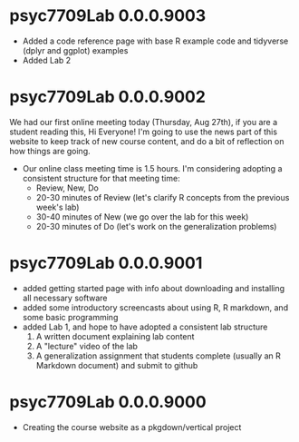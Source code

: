 # psyc7709Lab 0.0.0.9003

- Added a code reference page with base R example code and tidyverse (dplyr and ggplot) examples
- Added Lab 2

# psyc7709Lab 0.0.0.9002

We had our first online meeting today (Thursday, Aug 27th), if you are a student reading this, Hi Everyone! I'm going to use the news part of this website to keep track of new course content, and do a bit of reflection on how things are going.

- Our online class meeting time is 1.5 hours. I'm considering adopting a consistent structure for that meeting time:
  - Review, New, Do
  - 20-30 minutes of Review (let's clarify R concepts from the previous week's lab)
  - 30-40 minutes of New (we go over the lab for this week)
  - 20-30 minutes of Do (let's work on the generalization problems)

# psyc7709Lab 0.0.0.9001

- added getting started page with info about downloading and installing all necessary software
- added some introductory screencasts about using R, R markdown, and some basic programming
- added Lab 1, and hope to have adopted a consistent lab structure
  1. A written document explaining lab content
  2. A "lecture" video of the lab
  3. A generalization assignment that students complete (usually an R Markdown document) and submit to github

# psyc7709Lab 0.0.0.9000

- Creating the course website as a pkgdown/vertical project
